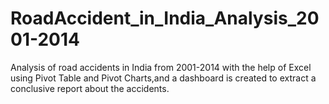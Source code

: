 # RoadAccident_in_India_Analysis_2001-2014
Analysis of road accidents in India from 2001-2014 with the help of Excel using Pivot Table and Pivot Charts,and a dashboard is created to extract a conclusive report about the accidents.

